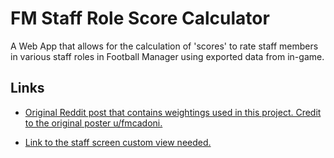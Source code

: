
# FM Staff Role Score Calculator

A Web App that allows for the calculation of 'scores' to rate staff members in various staff roles in Football Manager using exported data from in-game.


## Links

 - [Original Reddit post that contains weightings used in this project. Credit to the original poster u/fmcadoni.](https://www.reddit.com/r/footballmanagergames/comments/1bp08lg/football_manager_2024_staff_attributes_weighting/)

 - [Link to the staff screen custom view needed.](https://drive.google.com/drive/folders/1uJR9m2Z08lUyL5UAWVttiKOYT8VsZfnC)
